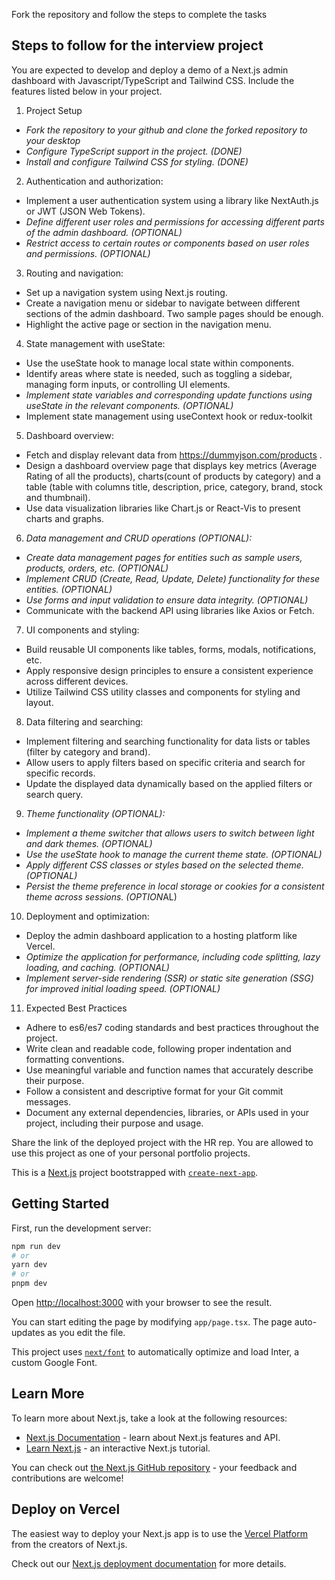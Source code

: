 Fork the repository and follow the steps to complete the tasks

## Steps to follow for the interview project

You are expected to develop and deploy a demo of a Next.js admin dashboard with Javascript/TypeScript and Tailwind CSS. Include the features listed below in your project. 


1. Project Setup
- *Fork the repository to your github and clone the forked repository to your desktop*
- *Configure TypeScript support in the project. (DONE)*
- *Install and configure Tailwind CSS for styling. (DONE)*
  

2. Authentication and authorization:
- Implement a user authentication system using a library like NextAuth.js or JWT (JSON Web Tokens).
- *Define different user roles and permissions for accessing different parts of the admin dashboard. (OPTIONAL)*
- *Restrict access to certain routes or components based on user roles and permissions. (OPTIONAL)*

3. Routing and navigation:
- Set up a navigation system using Next.js routing.
- Create a navigation menu or sidebar to navigate between different sections of the admin dashboard. Two sample pages should be enough.
- Highlight the active page or section in the navigation menu.

4. State management with useState:
- Use the useState hook to manage local state within components.
- Identify areas where state is needed, such as toggling a sidebar, managing form inputs, or controlling UI elements.
- *Implement state variables and corresponding update functions using useState in the relevant components. (OPTIONAL)*
- Implement state management using useContext hook or redux-toolkit

5. Dashboard overview:
- Fetch and display relevant data from https://dummyjson.com/products .
- Design a dashboard overview page that displays key metrics (Average Rating of all the products), charts(count of products by category) and a table (table with columns title, description, price, category, brand, stock and thumbnail).
- Use data visualization libraries like Chart.js or React-Vis to present charts and graphs.

6. *Data management and CRUD operations (OPTIONAL):*
- *Create data management pages for entities such as sample users, products, orders, etc. (OPTIONAL)*
- *Implement CRUD (Create, Read, Update, Delete) functionality for these entities. (OPTIONAL)*
- *Use forms and input validation to ensure data integrity. (OPTIONAL)*
- Communicate with the backend API using libraries like Axios or Fetch.
  
7. UI components and styling:
- Build reusable UI components like tables, forms, modals, notifications, etc.
- Apply responsive design principles to ensure a consistent experience across different devices.
- Utilize Tailwind CSS utility classes and components for styling and layout.

8. Data filtering and searching:
- Implement filtering and searching functionality for data lists or tables (filter by category and brand).
- Allow users to apply filters based on specific criteria and search for specific records.
- Update the displayed data dynamically based on the applied filters or search query.

9. *Theme functionality (OPTIONAL):*
- *Implement a theme switcher that allows users to switch between light and dark themes. (OPTIONAL)*
- *Use the useState hook to manage the current theme state. (OPTIONAL)*
- *Apply different CSS classes or styles based on the selected theme. (OPTIONAL)*
- *Persist the theme preference in local storage or cookies for a consistent theme across sessions. (OPTION*AL)

10.   Deployment and optimization:
- Deploy the admin dashboard application to a hosting platform like Vercel.
- *Optimize the application for performance, including code splitting, lazy loading, and caching. (OPTIONAL)*
- *Implement server-side rendering (SSR) or static site generation (SSG) for improved initial loading speed. (OPTIONAL)*

11.   Expected Best Practices
- Adhere to es6/es7 coding standards and best practices throughout the project.
- Write clean and readable code, following proper indentation and formatting conventions.
- Use meaningful variable and function names that accurately describe their purpose.
- Follow a consistent and descriptive format for your Git commit messages.
- Document any external dependencies, libraries, or APIs used in your project, including their purpose and usage.

Share the link of the deployed project with the HR rep. You are allowed to use this project as one of your personal portfolio projects.


This is a [Next.js](https://nextjs.org/) project bootstrapped with [`create-next-app`](https://github.com/vercel/next.js/tree/canary/packages/create-next-app).

## Getting Started

First, run the development server:

```bash
npm run dev
# or
yarn dev
# or
pnpm dev
```

Open [http://localhost:3000](http://localhost:3000) with your browser to see the result.

You can start editing the page by modifying `app/page.tsx`. The page auto-updates as you edit the file.

This project uses [`next/font`](https://nextjs.org/docs/basic-features/font-optimization) to automatically optimize and load Inter, a custom Google Font.

## Learn More

To learn more about Next.js, take a look at the following resources:

- [Next.js Documentation](https://nextjs.org/docs) - learn about Next.js features and API.
- [Learn Next.js](https://nextjs.org/learn) - an interactive Next.js tutorial.

You can check out [the Next.js GitHub repository](https://github.com/vercel/next.js/) - your feedback and contributions are welcome!

## Deploy on Vercel

The easiest way to deploy your Next.js app is to use the [Vercel Platform](https://vercel.com/new?utm_medium=default-template&filter=next.js&utm_source=create-next-app&utm_campaign=create-next-app-readme) from the creators of Next.js.

Check out our [Next.js deployment documentation](https://nextjs.org/docs/deployment) for more details.


